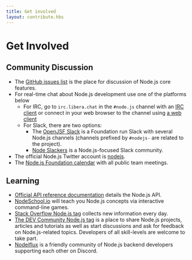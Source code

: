 ```yaml
---
title: Get involved
layout: contribute.hbs
---
```


# Get Involved

## Community Discussion

* The [GitHub issues list](https://github.com/nodejs/node/issues) is the place for discussion of Node.js core features.
* For real-time chat about Node.js development use one of the platforms below
  * For IRC, go to `irc.libera.chat` in the `#node.js` channel with an [IRC client](https://en.wikipedia.org/wiki/Comparison_of_Internet_Relay_Chat_clients) or connect in your web browser to the channel using [a web client](https://kiwiirc.com/nextclient/)
  * For Slack, there are two options:
    * The [OpenJSF Slack](https://slack-invite.openjsf.org/) is a Foundation run Slack with several Node.js channels (channels prefixed by `#nodejs-` are related to the project).
    * [Node Slackers](https://www.nodeslackers.com/) is a Node.js-focused Slack community.
* The official Node.js Twitter account is [nodejs](https://twitter.com/nodejs).
* The [Node.js Foundation calendar](https://nodejs.org/calendar) with all public team meetings.

## Learning

* [Official API reference documentation](https://nodejs.org/api/) details the Node.js API.
* [NodeSchool.io](https://nodeschool.io/) will teach you Node.js concepts via interactive command-line games.
* [Stack Overflow Node.js tag](https://stackoverflow.com/questions/tagged/node.js) collects new information every day.
* [The DEV Community Node.js tag](https://dev.to/t/node) is a place to share Node.js projects, articles and tutorials as well as start discussions and ask for feedback on Node.js-related topics. Developers of all skill-levels are welcome to take part.
* [Nodeiflux](https://discordapp.com/invite/vUsrbjd) is a friendly community of Node.js backend developers supporting each other on Discord.
